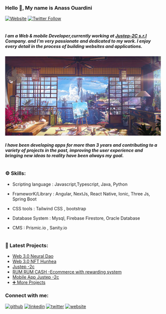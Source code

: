 ### Hello 👋,  My name is **Anass Ouardini**
 


[![Website](https://img.shields.io/website?label=ouardinianass.me&style=for-the-badge&url=https%3A%2F%2Fouardinianass.me)](https://ouardinianass.me/)
[![Twitter Follow](https://img.shields.io/twitter/follow/fojyro?color=1DA1F2&logo=twitter&style=for-the-badge)](https://twitter.com/intent/follow?original_referer=https%3A%2F%2Fgithub.com%2FcodeSTACKr&screen_name=fojyro)
#


##### I am a Web & mobile Developer,currently working at [Justep-2C s.r.l](https://www.linkedin.com/company/2c-italy/) Company.  and I'm very passionate and dedicated to my work. I enjoy every detail in the process of building websites and applications.
![I am a Web/mobile Developer, and I'm very passionate and dedicated to my work. I enjoy every detail in the process of building websites and applications.](https://github.com/ouardini14/ouardini14/blob/main/rovpv7i4doc31.jpg)

#####  I have been developing apps for more than 3 years and contributing to a variety of projects in the past, improving the user experience and bringing new ideas to reality have been always my goal.

#


### ⚙ Skills: 
   
   - Scripting language : Javascript,Typescript, Java, Python

   - FrameworK/Library : Angular, NextJs, React Native, Ionic, Three Js, Spring Boot
   
   - CSS tools : Tailwind CSS , bootstrap

   - Database System : Mysql, Firebase Firestore, Oracle Database
 
   - CMS : Prismic.io , Sanity.io
 
 #
 
### 📅 Latest Projects: 

   
   - [Web 3.0 Neural Dao](https://neural-crypto.web.app/)
   - [Web 3.0 NFT Hunhea](https://hunhea.biz/home)
   - [Justep  -2c ](https://justep-three.web.app/Home)
   - [RUM RUM CASH -Ecommerce with rewarding system ](https://next-js-store-ecommerce.vercel.app/)
   - [Mobile App Justep  -2c](https://ouardinianass.me/)
   - [➕ More Projects](https://ouardinianass.me/)


### Connect with me: 
[<img src='https://cdn.jsdelivr.net/npm/simple-icons@3.0.1/icons/github.svg' alt='github' height='40'>](https://github.com/https://github.com/ouardini14)  [<img src='https://cdn.jsdelivr.net/npm/simple-icons@3.0.1/icons/linkedin.svg' alt='linkedin' height='40'>](https://www.linkedin.com/in/https://www.linkedin.com/in/anass-ouardini//)  [<img src='https://cdn.jsdelivr.net/npm/simple-icons@3.0.1/icons/twitter.svg' alt='twitter' height='40'>](https://twitter.com/https://twitter.com/fojyro)  [<img src='https://cdn.jsdelivr.net/npm/simple-icons@3.0.1/icons/icloud.svg' alt='website' height='40'>](https://ouardinianass.me/)  





